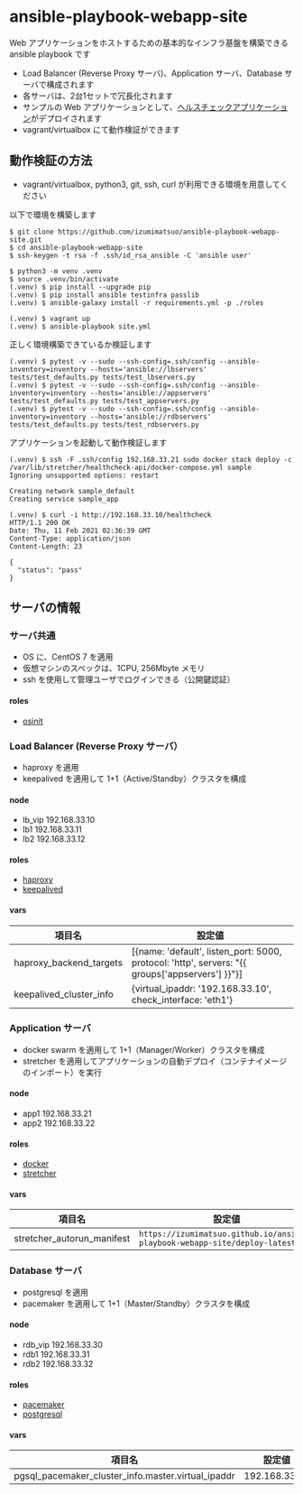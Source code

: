 # ansible-playbook-webapp-site

Web アプリケーションをホストするための基本的なインフラ基盤を構築できる ansible playbook です

- Load Balancer (Reverse Proxy サーバ)、Application サーバ、Database サーバで構成されます
- 各サーバは、2台1セットで冗長化されます
- サンプルの Web アプリケーションとして、[ヘルスチェックアプリケーション](https://github.com/izumimatsuo/app-flask-healthcheck)がデプロイされます
- vagrant/virtualbox にて動作検証ができます

## 動作検証の方法

- vagrant/virtualbox, python3, git, ssh, curl が利用できる環境を用意してください

以下で環境を構築します

```
$ git clone https://github.com/izumimatsuo/ansible-playbook-webapp-site.git
$ cd ansible-playbook-webapp-site
$ ssh-keygen -t rsa -f .ssh/id_rsa_ansible -C 'ansible user'

$ python3 -m venv .venv
$ source .venv/bin/activate
(.venv) $ pip install --upgrade pip
(.venv) $ pip install ansible testinfra passlib
(.venv) $ ansible-galaxy install -r requirements.yml -p ./roles

(.venv) $ vagrant up
(.venv) $ ansible-playbook site.yml
```

正しく環境構築できているか検証します

```
(.venv) $ pytest -v --sudo --ssh-config=.ssh/config --ansible-inventory=inventory --hosts='ansible://lbservers' tests/test_defaults.py tests/test_lbservers.py
(.venv) $ pytest -v --sudo --ssh-config=.ssh/config --ansible-inventory=inventory --hosts='ansible://appservers' tests/test_defaults.py tests/test_appservers.py
(.venv) $ pytest -v --sudo --ssh-config=.ssh/config --ansible-inventory=inventory --hosts='ansible://rdbservers' tests/test_defaults.py tests/test_rdbservers.py
```

アプリケーションを起動して動作検証します

```
(.venv) $ ssh -F .ssh/config 192.168.33.21 sudo docker stack deploy -c /var/lib/stretcher/healthcheck-api/docker-compose.yml sample
Ignoring unsupported options: restart

Creating network sample_default
Creating service sample_app

(.venv) $ curl -i http://192.168.33.10/healthcheck
HTTP/1.1 200 OK
Date: Thu, 11 Feb 2021 02:36:39 GMT
Content-Type: application/json
Content-Length: 23

{
  "status": "pass"
}
```

## サーバの情報

### サーバ共通

- OS に、CentOS 7 を適用
- 仮想マシンのスペックは、1CPU, 256Mbyte メモリ
- ssh を使用して管理ユーザでログインできる（公開鍵認証）

#### roles

- [osinit](https://github.com/izumimatsuo/ansible-role-osinit)

### Load Balancer (Reverse Proxy サーバ）

- haproxy を適用
- keepalived を適用して 1+1（Active/Standby）クラスタを構成

#### node

- lb_vip 192.168.33.10
- lb1 192.168.33.11
- lb2 192.168.33.12

#### roles

- [haproxy](https://github.com/izumimatsuo/ansible-role-haproxy.git)
- [keepalived](https://github.com/izumimatsuo/ansible-role-keepalived.git)

#### vars

| 項目名                  | 設定値                                |
| ----------------------- | ------------------------------------- |
| haproxy_backend_targets | [{name: 'default', listen_port: 5000, protocol: 'http', servers: "{{ groups['appservers'] }}"}] |
| keepalived_cluster_info | {virtual_ipaddr: '192.168.33.10', check_interface: 'eth1'} |

### Application サーバ

- docker swarm を適用して 1+1（Manager/Worker）クラスタを構成
- stretcher を適用してアプリケーションの自動デプロイ（コンテナイメージのインポート）を実行

#### node

- app1 192.168.33.21
- app2 192.168.33.22

#### roles

- [docker](https://github.com/izumimatsuo/ansible-role-docker.git)
- [stretcher](https://github.com/izumimatsuo/ansible-role-stretcher.git)

#### vars

| 項目名                     | 設定値                                         |
| -------------------------- | ---------------------------------------------- |
| stretcher_autorun_manifest | ```https://izumimatsuo.github.io/ansible-playbook-webapp-site/deploy-latest.yml``` |

### Database サーバ

- postgresql を適用
- pacemaker を適用して 1+1（Master/Standby）クラスタを構成

#### node

- rdb_vip 192.168.33.30
- rdb1 192.168.33.31
- rdb2 192.168.33.32

#### roles

- [pacemaker](https://github.com/izumimatsuo/ansible-role-pacemaker.git)
- [postgresql](https://github.com/izumimatsuo/ansible-role-postgresql.git)

#### vars

| 項目名                 | 設定値                                         |
| ---------------------- | ---------------------------------------------- |
| pgsql_pacemaker_cluster_info.master.virtual_ipaddr | 192.168.33.30 |
